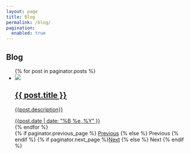 ```yaml
---
layout: page
title: Blog
permalink: /blog/
pagination:
  enabled: true
---
```


<h2 class="list-title">Blog</h2>

<ul class="blog-list">
	<!--{% for post in site.posts %}
		<a href="{{ site.baseurl }}{{ post.url }}">
		  	<li>
		  		<div class="card">
		  			<img src="{{ site.baseurl }}/{{ post.image }}">
		  			<div class="card-copy">
						<h2>{{ post.title }}</h2>
						<p>{{post.description}}</p>
						<span class="date">{{post.date | date: "%B %e, %Y" }}</span>
					</div>
				</div>
		  	</li>
	  	</a>
  	{% endfor %}-->
	{% for post in paginator.posts %}
		<a href="{{ site.baseurl }}{{ post.url }}">
		  	<li>
		  		<div class="card">
		  			<img src="{{ site.baseurl }}/{{ post.image }}">
		  			<div class="card-copy">
						<h2>{{ post.title }}</h2>
						<p>{{post.description}}</p>
						<span class="date">{{post.date | date: "%B %e, %Y" }}</span>
					</div>
				</div>
		  	</li>
	  	</a>
	{% endfor %}
	<!-- Pagination links -->
	<div class="pagination">
	  	{% if paginator.previous_page %}
	    	<a href="{{ paginator.previous_page_path }}" class="previous">Previous</a>
	  	{% else %}
	  		<span class="previous off">Previous</span>
	  	{% endif %}
	  	{% if paginator.next_page %}<a href="{{ paginator.next_page_path }}" class="next">Next</a>
		{% else %}
	    	<span class="next off">Next</span>
	  	{% endif %}
	</div>
</ul>
